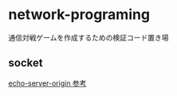 # network-programing
通信対戦ゲームを作成するための検証コード置き場

## socket
[echo-server-origin ](socket/echo-server_origin)
[参考](https://docs.python.org/ja/3/library/socket.html#example)

